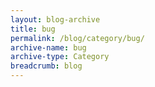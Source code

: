 ```yaml
---
layout: blog-archive
title: bug
permalink: /blog/category/bug/
archive-name: bug
archive-type: Category
breadcrumb: blog
---
```

